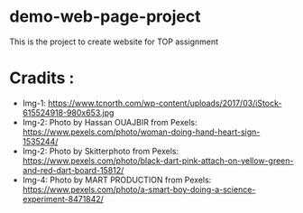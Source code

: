 # demo-web-page-project

This is the project to create website for TOP assignment

# Cradits :

- Img-1: https://www.tcnorth.com/wp-content/uploads/2017/03/iStock-615524918-980x653.jpg
- Img-2: Photo by Hassan OUAJBIR from Pexels: https://www.pexels.com/photo/woman-doing-hand-heart-sign-1535244/
- Img-2: Photo by Skitterphoto from Pexels: https://www.pexels.com/photo/black-dart-pink-attach-on-yellow-green-and-red-dart-board-15812/
- Img-4: Photo by MART PRODUCTION from Pexels: https://www.pexels.com/photo/a-smart-boy-doing-a-science-experiment-8471842/
